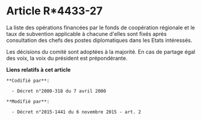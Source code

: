 # Article R*4433-27

La liste des opérations financées par le fonds de coopération régionale et le taux de subvention applicable à chacune d'elles
sont fixés après consultation des chefs des postes diplomatiques dans les Etats intéressés. 

Les décisions du comité sont adoptées à la majorité. En cas de partage égal des voix, la voix du président est prépondérante.

**Liens relatifs à cet article**

	**Codifié par**:

	  - Décret n°2000-318 du 7 avril 2000

	**Modifié par**:

	  - Décret n°2015-1441 du 6 novembre 2015 - art. 2
